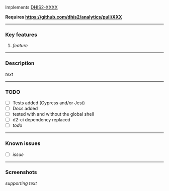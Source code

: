 Implements [DHIS2-XXXX](https://dhis2.atlassian.net/browse/DHIS2-XXXX)

**Requires https://github.com/dhis2/analytics/pull/XXX**

---

### Key features

1. _feature_

---

### Description

_text_

---

### TODO

- [ ] Tests added (Cypress and/or Jest)
- [ ] Docs added
- [ ] tested with and without the global shell
- [ ] d2-ci dependency replaced
- [ ] _todo_

---

### Known issues

- [ ] _issue_

---

### Screenshots

_supporting text_
